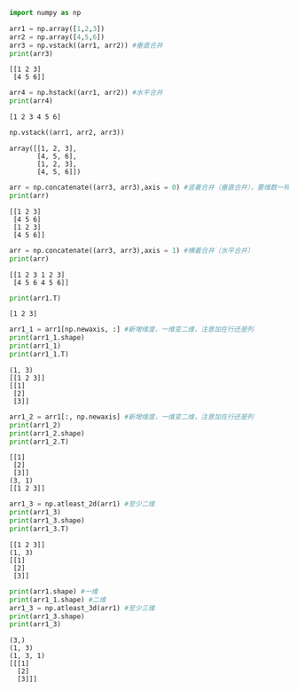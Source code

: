 

```python
import numpy as np

```


```python
arr1 = np.array([1,2,3])
arr2 = np.array([4,5,6])
arr3 = np.vstack((arr1, arr2)) #垂直合并
print(arr3)
```

    [[1 2 3]
     [4 5 6]]



```python
arr4 = np.hstack((arr1, arr2)) #水平合并
print(arr4)
```

    [1 2 3 4 5 6]



```python
np.vstack((arr1, arr2, arr3))
```




    array([[1, 2, 3],
           [4, 5, 6],
           [1, 2, 3],
           [4, 5, 6]])




```python
arr = np.concatenate((arr3, arr3),axis = 0) #竖着合并（垂直合并），要维数一样,还有一维数组不能转置
print(arr)
```

    [[1 2 3]
     [4 5 6]
     [1 2 3]
     [4 5 6]]



```python
arr = np.concatenate((arr3, arr3),axis = 1) #横着合并（水平合并）
print(arr)
```

    [[1 2 3 1 2 3]
     [4 5 6 4 5 6]]



```python
print(arr1.T)
```

    [1 2 3]



```python
arr1_1 = arr1[np.newaxis, :] #新增维度，一维变二维，注意加在行还是列
print(arr1_1.shape)
print(arr1_1)
print(arr1_1.T)
```

    (1, 3)
    [[1 2 3]]
    [[1]
     [2]
     [3]]



```python
arr1_2 = arr1[:, np.newaxis] #新增维度，一维变二维，注意加在行还是列
print(arr1_2)
print(arr1_2.shape)
print(arr1_2.T)
```

    [[1]
     [2]
     [3]]
    (3, 1)
    [[1 2 3]]



```python
arr1_3 = np.atleast_2d(arr1) #至少二维
print(arr1_3)
print(arr1_3.shape)
print(arr1_3.T)
```

    [[1 2 3]]
    (1, 3)
    [[1]
     [2]
     [3]]



```python
print(arr1.shape) #一维
print(arr1_1.shape) #二维
arr1_3 = np.atleast_3d(arr1) #至少三维
print(arr1_3.shape)
print(arr1_3)
```

    (3,)
    (1, 3)
    (1, 3, 1)
    [[[1]
      [2]
      [3]]]

